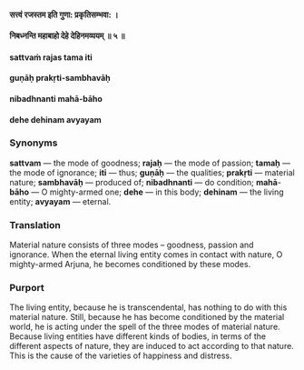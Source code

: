 #### सत्त्वं रजस्तम इति गुणा: प्रकृतिसम्भवा: ।
#### निबध्नन्ति महाबाहो देहे देहिनमव्ययम् ॥ ५ ॥

#### sattvaṁ rajas tama iti
#### guṇāḥ prakṛti-sambhavāḥ
#### nibadhnanti mahā-bāho
#### dehe dehinam avyayam

### Synonyms

**sattvam** — the mode of goodness; **rajaḥ** — the mode of passion; **tamaḥ** — the mode of ignorance; **iti** — thus; **guṇāḥ** — the qualities; **prakṛti** — material nature; **sambhavāḥ** — produced of; **nibadhnanti** — do condition; **mahā**-**bāho** — O mighty-armed one; **dehe** — in this body; **dehinam** — the living entity; **avyayam** — eternal.

### Translation

Material nature consists of three modes – goodness, passion and ignorance. When the eternal living entity comes in contact with nature, O mighty-armed Arjuna, he becomes conditioned by these modes.

### Purport

The living entity, because he is transcendental, has nothing to do with this material nature. Still, because he has become conditioned by the material world, he is acting under the spell of the three modes of material nature. Because living entities have different kinds of bodies, in terms of the different aspects of nature, they are induced to act according to that nature. This is the cause of the varieties of happiness and distress.